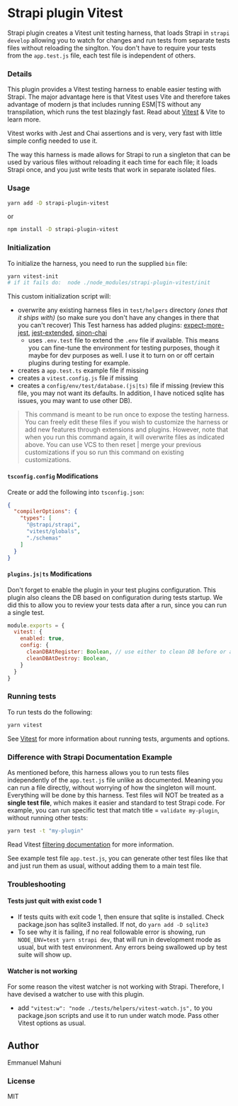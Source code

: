 # Strapi plugin Vitest

Strapi plugin creates a Vitest unit testing harness, that loads Strapi in `strapi develop` allowing you to watch for changes and run tests from separate tests files without reloading the singlton. You don't have to require your tests from the `app.test.js` file, each test file is independent of others.


### Details

This plugin provides a Vitest testing harness to enable easier testing with Strapi. The major advantage here is that Vitest uses Vite and therefore takes advantage of modern js
that includes running ESM|TS without any transpilation, which runs the test blazingly fast. Read about [Vitest](https://vitest.dev) & Vite to learn more.

Vitest works with Jest and Chai assertions and is very, very fast with little simple config needed to use it. 

The way this harness is made allows for Strapi to run a singleton that can be used by various files without reloading it each time
for each file; it loads Strapi once, and you just write tests that work in separate isolated files.

### Usage

```sh
yarn add -D strapi-plugin-vitest
```

or

```sh
npm install -D strapi-plugin-vitest
```

### Initialization

To initialize the harness, you need to run the supplied `bin` file:

```sh
yarn vitest-init
# if it fails do:  node ./node_modules/strapi-plugin-vitest/init
```

This custom initialization script will: 
- overwrite any existing harness files in `test/helpers` directory _(ones that it ships with)_ (so make sure you don't have any changes in there that you can't recover)
  This Test harness has added plugins: [expect-more-jest](https://www.npmjs.com/package/expect-more-jest), [jest-extended](https://www.npmjs.com/package/jest-extended), [sinon-chai](https://www.npmjs.com/package/sinon-chai)
  - uses `.env.test`  file to extend the `.env` file if available. This means you can fine-tune the environment for testing purposes, though it maybe for dev purposes as well. I use it to turn on or off certain plugins during testing for example.
- creates a `app.test.ts` example file if missing 
- creates a `vitest.config.js` file if missing 
- creates a `config/env/test/database.(js|ts)` file if missing (review this file, you may not want its defaults. In addition, I have noticed sqlite has issues, you may want to use other DB).

> This command is meant to be run once to expose the testing harness. You can freely edit these files if you wish to customize the harness or add new features through extensions and plugins. However, note that when you run this command again, it will overwrite files as indicated above. You can use VCS to then reset | merge your previous customizations if you so run this command on existing customizations.


#### `tsconfig.config` Modifications
Create or add the following into `tsconfig.json`:

```json
{
  "compilerOptions": {
    "types": [
      "@strapi/strapi",
      "vitest/globals",
      "./schemas"
    ]
  }
}
```

#### `plugins.js|ts` Modifications

Don't forget to enable the plugin in your test plugins configuration. This plugin also cleans the DB based on configuration during tests startup. We did this to allow you to review your tests data after a run, since you can run a single test.
```js
module.exports = {
  vitest: {
    enabled: true, 
    config: {
      cleanDBAtRegister: Boolean, // use either to clean DB before or after strapi server register and destroy
      cleanDBAtDestroy: Boolean,
    }
  }
}
```

### Running tests

To run tests do the following:

```sh
yarn vitest 
```

See [Vitest](https://vitest.dev/) for more information about running tests, arguments and options.

### Difference with Strapi Documentation Example

As mentioned before, this harness allows you to run tests files independently of the `app.test.js` file unlike as documented. Meaning you can run a file directly, without worrying
of how the singleton will mount. Everything will be done by this harness. Test files will NOT be treated as a **single test file**, which makes it easier and standard to test Strapi
code. For example, you can run specific test that match title = `validate my-plugin`, without running other tests:

```sh
yarn test -t "my-plugin"
```

Read Vitest [filtering documentation](https://vitest.dev/guide/filtering.html) for more information.

See example test file `app.test.js`, you can generate other test files like that and just run them as usual, without adding them to a main test file.

### Troubleshooting

#### Tests just quit with exist code 1
- If tests quits with exit code 1, then ensure that sqlite is installed. Check package.json has sqlite3 installed. If not, do `yarn add -D sqlite3`
- To see why it is failing, if no real followable error is showing, run `NODE_ENV=test yarn strapi dev`, that will run in development mode as usual, but with test environment. Any errors being swallowed up by test suite will show up.

#### Watcher is not working
For some reason the vitest watcher is not working with Strapi. Therefore, I have devised a watcher to use with this plugin.
- add `"vitest:w": "node ./tests/helpers/vitest-watch.js",` to you package.json scripts and use it to run under watch mode. Pass other Vitest options as usual.

## Author

Emmanuel Mahuni

### License

MIT
